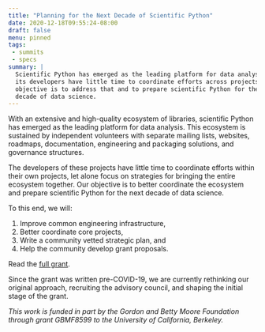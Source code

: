 ```yaml
---
title: "Planning for the Next Decade of Scientific Python"
date: 2020-12-18T09:55:24-08:00
draft: false
menu: pinned
tags:
 - summits
 - specs
summary: |
  Scientific Python has emerged as the leading platform for data analysis, but
  its developers have little time to coordinate efforts across projects. Our
  objective is to address that and to prepare scientific Python for the next
  decade of data science.
---
```


With an extensive and high-quality ecosystem of libraries, scientific Python
has emerged as the leading platform for data analysis.
This ecosystem is sustained by independent volunteers with separate mailing
lists, websites, roadmaps, documentation, engineering and packaging solutions,
and governance structures.

The developers of these projects have little time to coordinate efforts within
their own projects, let alone focus on strategies for bringing the entire
ecosystem together.
Our objective is to better coordinate the ecosystem and prepare scientific Python
for the next decade of data science.

To this end, we will:

1. Improve common engineering infrastructure,
2. Better coordinate core projects,
3. Write a community vetted strategic plan, and
4. Help the community develop grant proposals.


Read the [full grant](doc/scientific-python-planning-grant-2020.pdf).

Since the grant was written pre-COVID-19, we are currently rethinking our
original approach, recruiting the advisory council, and shaping the
initial stage of the grant.


*This work is funded in part by the Gordon and Betty Moore Foundation through
grant GBMF8599 to the University of California, Berkeley.*
